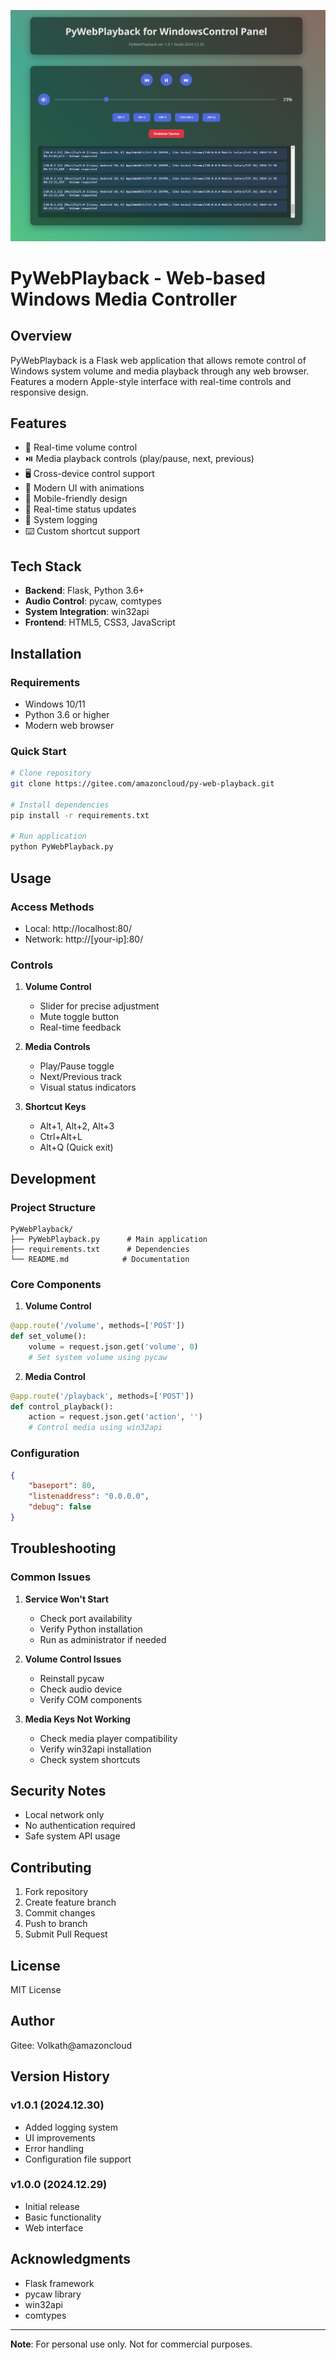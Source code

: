 ![输入图片说明](WebUI-preview.pngimage.png)
# PyWebPlayback - Web-based Windows Media Controller

## Overview
PyWebPlayback is a Flask web application that allows remote control of Windows system volume and media playback through any web browser. Features a modern Apple-style interface with real-time controls and responsive design.

## Features
- 🎵 Real-time volume control
- ⏯️ Media playback controls (play/pause, next, previous)
- 🖥️ Cross-device control support 
- 🎨 Modern UI with animations
- 📱 Mobile-friendly design
- 🔄 Real-time status updates
- 📝 System logging
- ⌨️ Custom shortcut support

## Tech Stack
- **Backend**: Flask, Python 3.6+
- **Audio Control**: pycaw, comtypes
- **System Integration**: win32api
- **Frontend**: HTML5, CSS3, JavaScript

## Installation

### Requirements
- Windows 10/11
- Python 3.6 or higher
- Modern web browser

### Quick Start
```bash
# Clone repository
git clone https://gitee.com/amazoncloud/py-web-playback.git

# Install dependencies
pip install -r requirements.txt

# Run application
python PyWebPlayback.py
```

## Usage

### Access Methods
- Local: http://localhost:80/
- Network: http://[your-ip]:80/

### Controls
1. **Volume Control**
   - Slider for precise adjustment
   - Mute toggle button
   - Real-time feedback

2. **Media Controls**  
   - Play/Pause toggle
   - Next/Previous track
   - Visual status indicators

3. **Shortcut Keys**
   - Alt+1, Alt+2, Alt+3
   - Ctrl+Alt+L
   - Alt+Q (Quick exit)

## Development

### Project Structure
```
PyWebPlayback/
├── PyWebPlayback.py      # Main application
├── requirements.txt      # Dependencies
└── README.md            # Documentation
```

### Core Components

1. **Volume Control**
```python
@app.route('/volume', methods=['POST'])
def set_volume():
    volume = request.json.get('volume', 0)
    # Set system volume using pycaw
```

2. **Media Control**
```python
@app.route('/playback', methods=['POST'])
def control_playback():
    action = request.json.get('action', '')
    # Control media using win32api
```

### Configuration
```json
{
    "baseport": 80,
    "listenaddress": "0.0.0.0",
    "debug": false
}
```

## Troubleshooting

### Common Issues

1. **Service Won't Start**
   - Check port availability
   - Verify Python installation
   - Run as administrator if needed

2. **Volume Control Issues**
   - Reinstall pycaw
   - Check audio device
   - Verify COM components

3. **Media Keys Not Working**
   - Check media player compatibility
   - Verify win32api installation
   - Check system shortcuts

## Security Notes
- Local network only
- No authentication required
- Safe system API usage

## Contributing
1. Fork repository
2. Create feature branch
3. Commit changes
4. Push to branch
5. Submit Pull Request

## License
MIT License

## Author
Gitee: Volkath@amazoncloud

## Version History

### v1.0.1 (2024.12.30)
- Added logging system
- UI improvements
- Error handling
- Configuration file support

### v1.0.0 (2024.12.29)
- Initial release
- Basic functionality
- Web interface

## Acknowledgments
- Flask framework
- pycaw library
- win32api
- comtypes

---
**Note**: For personal use only. Not for commercial purposes.